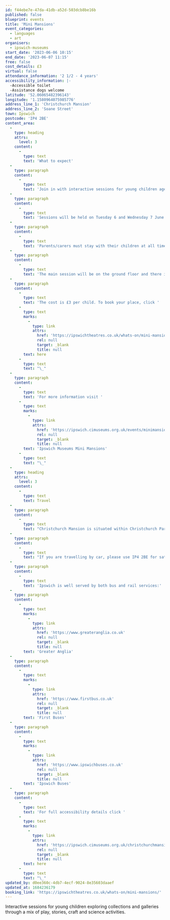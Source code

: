 ```yaml
---
id: f44ebe7e-47da-41db-a52d-503dcb8be16b
published: false
blueprint: events
title: 'Mini Mansions'
event_categories:
  - languages
  - art
organisers:
  - ipswich-museums
start_date: '2023-06-06 10:15'
end_date: '2023-06-07 11:15'
free: false
cost_details: £3
virtual: false
attendance_information: '2 1/2 - 4 years'
accessibility_information: |-
  -Accessible toilet
  -Assistance dogs welcome
latitude: '52.06065482396143'
longitude: '1.1580964075985776'
address_line_1: 'Christchurch Mansion'
address_line_2: 'Soane Street'
town: Ipswich
postcode: 'IP4 2BE'
content_area:
  -
    type: heading
    attrs:
      level: 3
    content:
      -
        type: text
        text: 'What to expect'
  -
    type: paragraph
    content:
      -
        type: text
        text: 'Join in with interactive sessions for young children aged 2 ½ - 4 and their parents, grandparents and carers. Explore the collections and galleries together through a mixture of play, stories, craft and science activities, all designed to encourage development, communication and curiosity about the world around us. The theme for June will be Animals in the Art Gallery.'
  -
    type: paragraph
    content:
      -
        type: text
        text: 'Sessions will be held on Tuesday 6 and Wednesday 7 June at: 10:15 – 11:15 and 13:15 – 14:15'
  -
    type: paragraph
    content:
      -
        type: text
        text: 'Parents/carers must stay with their children at all times throughout the session.'
  -
    type: paragraph
    content:
      -
        type: text
        text: 'The main session will be on the ground floor and there is pushchair access. Part of the session may involve exploring the Mansion using the stairs.'
  -
    type: paragraph
    content:
      -
        type: text
        text: 'The cost is £3 per child. To book your place, click '
      -
        type: text
        marks:
          -
            type: link
            attrs:
              href: 'https://ipswichtheatres.co.uk/whats-on/mini-mansions/'
              rel: null
              target: _blank
              title: null
        text: here
      -
        type: text
        text: "\_"
  -
    type: paragraph
    content:
      -
        type: text
        text: 'For more information visit '
      -
        type: text
        marks:
          -
            type: link
            attrs:
              href: 'https://ipswich.cimuseums.org.uk/events/minimansions-jun/'
              rel: null
              target: _blank
              title: null
        text: 'Ipswich Museums Mini Mansions'
      -
        type: text
        text: "\_"
  -
    type: heading
    attrs:
      level: 3
    content:
      -
        type: text
        text: Travel
  -
    type: paragraph
    content:
      -
        type: text
        text: "Christchurch Mansion is situated within Christchurch Park in the heart of\_Ipswich.\_"
  -
    type: paragraph
    content:
      -
        type: text
        text: "If you are travelling by car, please use IP4 2BE for sat navs.\_The closest car park\_is\_William Street\_(IP1 3HX) or Crown carpark (IP1 3HS), where Blue badge holders can park for free for up to 3 hours."
  -
    type: paragraph
    content:
      -
        type: text
        text: 'Ipswich is well served by both bus and rail services:'
  -
    type: paragraph
    content:
      -
        type: text
        marks:
          -
            type: link
            attrs:
              href: 'https://www.greateranglia.co.uk'
              rel: null
              target: _blank
              title: null
        text: 'Greater Anglia'
  -
    type: paragraph
    content:
      -
        type: text
        marks:
          -
            type: link
            attrs:
              href: 'https://www.firstbus.co.uk'
              rel: null
              target: _blank
              title: null
        text: 'First Buses'
  -
    type: paragraph
    content:
      -
        type: text
        marks:
          -
            type: link
            attrs:
              href: 'https://www.ipswichbuses.co.uk'
              rel: null
              target: _blank
              title: null
        text: 'Ipswich Buses'
  -
    type: paragraph
    content:
      -
        type: text
        text: 'For full accessibility details click '
      -
        type: text
        marks:
          -
            type: link
            attrs:
              href: 'https://ipswich.cimuseums.org.uk/christchurchmansionaccess/'
              rel: null
              target: _blank
              title: null
        text: here
      -
        type: text
        text: "\_"
updated_by: d0ee360c-4db7-4ecf-9024-8e35603daaef
updated_at: 1684236179
booking_link: 'https://ipswichtheatres.co.uk/whats-on/mini-mansions/'
---
```

Interactive sessions for young children exploring collections and galleries through a mix of play, stories, craft and science activities.